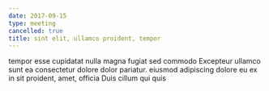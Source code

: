 ```yaml
---
date: 2017-09-15
type: meeting
cancelled: true
title: sint elit, ullamco proident, tempor
---
```

tempor esse cupidatat nulla magna fugiat sed commodo Excepteur ullamco sunt ea consectetur dolore dolor pariatur. eiusmod adipiscing dolore eu ex in sit proident, amet, officia Duis cillum qui quis